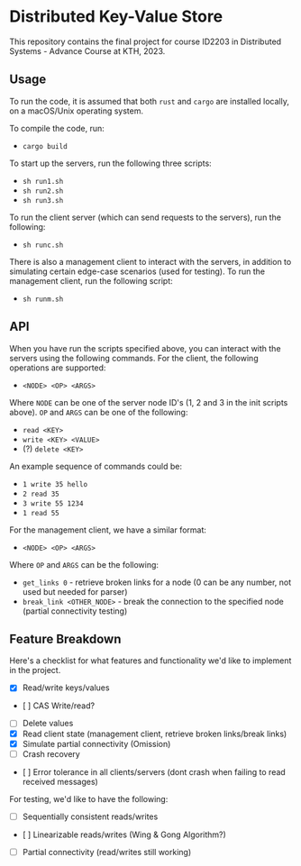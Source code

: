 # Distributed Key-Value Store

This repository contains the final project for course ID2203 in Distributed Systems - Advance Course at KTH, 2023.

## Usage

To run the code, it is assumed that both `rust` and `cargo` are installed locally, on a macOS/Unix operating system.

To compile the code, run:
- `cargo build`

To start up the servers, run the following three scripts:
- `sh run1.sh`
- `sh run2.sh`
- `sh run3.sh`

To run the client server (which can send requests to the servers), run the following:
- `sh runc.sh`

There is also a management client to interact with the servers, in addition to simulating certain edge-case scenarios (used for testing). To run the management client, run the following script:
- `sh runm.sh`

## API

When you have run the scripts specified above, you can interact with the servers using the following commands. For the client, the following operations are supported:
- `<NODE> <OP> <ARGS>`

Where `NODE` can be one of the server node ID's (1, 2 and 3 in the init scripts above). `OP` and `ARGS` can be one of the following:
- `read <KEY>`
- `write <KEY> <VALUE>`
- (?) `delete <KEY>`

An example sequence of commands could be:
- `1 write 35 hello`
- `2 read 35`
- `3 write 55 1234`
- `1 read 55`

For the management client, we have a similar format:
- `<NODE> <OP> <ARGS>`

Where `OP` and `ARGS` can be the following:
- `get_links 0` - retrieve broken links for a node (0 can be any number, not used but needed for parser)
- `break_link <OTHER_NODE>` - break the connection to the specified node (partial connectivity testing)

## Feature Breakdown

Here's a checklist for what features and functionality we'd like to implement in the project.
- [x] Read/write keys/values
- [ ] CAS Write/read?
- [ ] Delete values
- [x] Read client state (management client, retrieve broken links/break links)
- [x] Simulate partial connectivity (Omission)
- [ ] Crash recovery
- [ ] Error tolerance in all clients/servers (dont crash when failing to read received messages)

For testing, we'd like to have the following:
- [ ] Sequentially consistent reads/writes
- [ ] Linearizable reads/writes (Wing & Gong Algorithm?)
- [ ] Partial connectivity (read/writes still working)